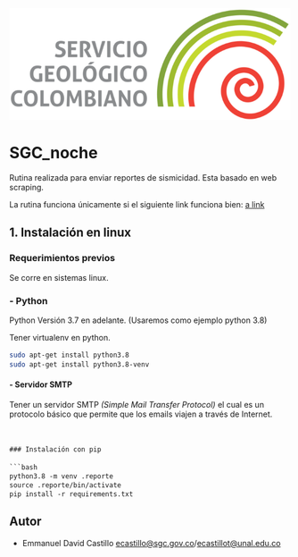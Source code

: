 ![SGC](images/sgc_logo.png)<!-- .element width="700"-->

# SGC_noche 

Rutina realizada para enviar reportes de sismicidad. Esta basado en web scraping. 

La rutina funciona únicamente si el siguiente link funciona bien:
[a link](http://bdrsnc.sgc.gov.co/paginas1/catalogo/Consulta_Experta_Seiscomp/consultaexperta.php)

## 1. Instalación en linux

### Requerimientos previos
Se corre en sistemas linux.

### - Python
Python Versión 3.7 en adelante. (Usaremos como ejemplo python 3.8)

Tener virtualenv en python.
```bash
sudo apt-get install python3.8
sudo apt-get install python3.8-venv
```

#### - Servidor SMTP
Tener un servidor SMTP *(Simple Mail Transfer Protocol)* el cual es un protocolo básico que permite que los emails viajen a través de Internet. 

```


### Instalación con pip 

```bash
python3.8 -m venv .reporte
source .reporte/bin/activate
pip install -r requirements.txt
```

## Autor

- Emmanuel David Castillo ecastillo@sgc.gov.co/ecastillot@unal.edu.co


